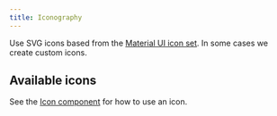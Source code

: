 ```yaml
---
title: Iconography
---
```


Use SVG icons based from the [Material UI icon set](https://www.materialui.co/icons). In some cases we create custom icons.

## Available icons

<iconography></iconography>

See the [Icon component](/components/icon) for how to use an icon.